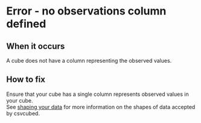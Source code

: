 # Error - no observations column defined

## When it occurs

A cube does not have a column representing the observed values.

## How to fix

Ensure that your cube has a single column represents observed values in your cube.   
See [shaping your data](../../shape-data.md) for more information on the shapes of data accepted by csvcubed.
